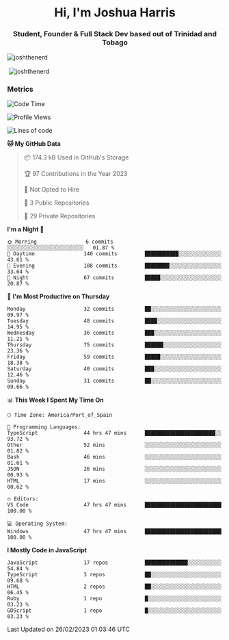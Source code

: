 <h1 align="center">Hi, I'm Joshua Harris</h1>
<h3 align="center">Student, Founder & Full Stack Dev based out of Trinidad and Tobago</h3>

<p align="left"> <img src="https://komarev.com/ghpvc/?username=JoshTheDeveloperr" alt="joshthenerd" /> </p>

<p>&nbsp;<img align="center" src="https://github-readme-stats.vercel.app/api?username=JoshTheDeveloperr&show_icons=true&count_private=true" alt="joshthenerd" /></p>

### Metrics

<!--START_SECTION:waka-->
![Code Time](http://img.shields.io/badge/Code%20Time-157%20hrs%2045%20mins-blue)

![Profile Views](http://img.shields.io/badge/Profile%20Views-20-blue)

![Lines of code](https://img.shields.io/badge/From%20Hello%20World%20I%27ve%20Written--2.7%20million%20lines%20of%20code-blue)

**🐱 My GitHub Data** 

> 📦 174.3 kB Used in GitHub's Storage 
 > 
> 🏆 97 Contributions in the Year 2023
 > 
> 🚫 Not Opted to Hire
 > 
> 📜 3 Public Repositories 
 > 
> 🔑 29 Private Repositories 
 > 
**I'm a Night 🦉** 

```text
🌞 Morning                6 commits           ░░░░░░░░░░░░░░░░░░░░░░░░░   01.87 % 
🌆 Daytime                140 commits         ███████████░░░░░░░░░░░░░░   43.61 % 
🌃 Evening                108 commits         ████████░░░░░░░░░░░░░░░░░   33.64 % 
🌙 Night                  67 commits          █████░░░░░░░░░░░░░░░░░░░░   20.87 % 
```
📅 **I'm Most Productive on Thursday** 

```text
Monday                   32 commits          ██░░░░░░░░░░░░░░░░░░░░░░░   09.97 % 
Tuesday                  48 commits          ████░░░░░░░░░░░░░░░░░░░░░   14.95 % 
Wednesday                36 commits          ███░░░░░░░░░░░░░░░░░░░░░░   11.21 % 
Thursday                 75 commits          ██████░░░░░░░░░░░░░░░░░░░   23.36 % 
Friday                   59 commits          █████░░░░░░░░░░░░░░░░░░░░   18.38 % 
Saturday                 40 commits          ███░░░░░░░░░░░░░░░░░░░░░░   12.46 % 
Sunday                   31 commits          ██░░░░░░░░░░░░░░░░░░░░░░░   09.66 % 
```


📊 **This Week I Spent My Time On** 

```text
🕑︎ Time Zone: America/Port_of_Spain

💬 Programming Languages: 
TypeScript               44 hrs 47 mins      ███████████████████████░░   93.72 % 
Other                    52 mins             ░░░░░░░░░░░░░░░░░░░░░░░░░   01.82 % 
Bash                     46 mins             ░░░░░░░░░░░░░░░░░░░░░░░░░   01.61 % 
JSON                     26 mins             ░░░░░░░░░░░░░░░░░░░░░░░░░   00.93 % 
HTML                     17 mins             ░░░░░░░░░░░░░░░░░░░░░░░░░   00.62 % 

🔥 Editors: 
VS Code                  47 hrs 47 mins      █████████████████████████   100.00 % 

💻 Operating System: 
Windows                  47 hrs 47 mins      █████████████████████████   100.00 % 
```

**I Mostly Code in JavaScript** 

```text
JavaScript               17 repos            ██████████████░░░░░░░░░░░   54.84 % 
TypeScript               3 repos             ██░░░░░░░░░░░░░░░░░░░░░░░   09.68 % 
HTML                     2 repos             ██░░░░░░░░░░░░░░░░░░░░░░░   06.45 % 
Ruby                     1 repo              █░░░░░░░░░░░░░░░░░░░░░░░░   03.23 % 
GDScript                 1 repo              █░░░░░░░░░░░░░░░░░░░░░░░░   03.23 % 
```




 Last Updated on 26/02/2023 01:03:46 UTC
<!--END_SECTION:waka-->
